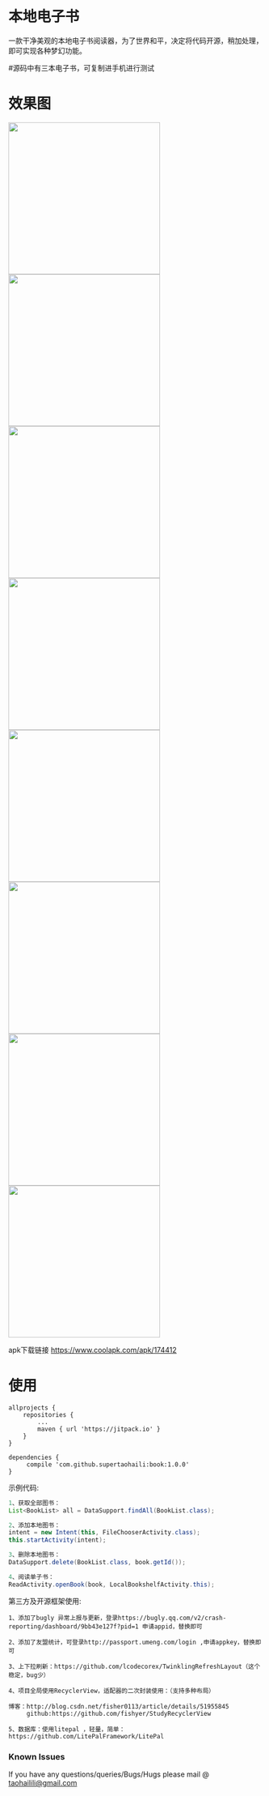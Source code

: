 # 本地电子书

一款干净美观的本地电子书阅读器，为了世界和平，决定将代码开源，稍加处理，即可实现各种梦幻功能。

#源码中有三本电子书，可复制进手机进行测试



# 效果图

 <img src="https://github.com/supertaohaili/book/blob/master/S80115-180545.jpg" width="300"><img src="https://github.com/supertaohaili/book/blob/master/S80115-180528.jpg" width="300">
 <img src="https://github.com/supertaohaili/book/blob/master/S80115-162828.jpg" width="300"><img src="https://github.com/supertaohaili/book/blob/master/S80115-180602.jpg" width="300">
 <img src="https://github.com/supertaohaili/book/blob/master/S80115-180634.jpg" width="300"><img src="https://github.com/supertaohaili/book/blob/master/S80115-180708.jpg" width="300">
 <img src="https://github.com/supertaohaili/book/blob/master/S80115-180620.jpg" width="300"><img src="https://github.com/supertaohaili/book/blob/master/S80115-180655.jpg" width="300">

apk下载链接
<a href="https://www.coolapk.com/apk/174412">https://www.coolapk.com/apk/174412</a>

# 使用
```
allprojects {
	repositories {
		...
		maven { url 'https://jitpack.io' }
	}
}

dependencies {
     compile 'com.github.supertaohaili:book:1.0.0'
}
```


示例代码:
``` java
1、获取全部图书：
List<BookList> all = DataSupport.findAll(BookList.class);

2、添加本地图书：
intent = new Intent(this, FileChooserActivity.class);
this.startActivity(intent);

3、删除本地图书：
DataSupport.delete(BookList.class, book.getId());

4、阅读单子书：
ReadActivity.openBook(book, LocalBookshelfActivity.this);
```


第三方及开源框架使用:

```
1、添加了bugly 异常上报与更新，登录https://bugly.qq.com/v2/crash-reporting/dashboard/9bb43e127f?pid=1 申请appid，替换即可

2、添加了友盟统计，可登录http://passport.umeng.com/login ,申请appkey，替换即可

3、上下拉刷新：https://github.com/lcodecorex/TwinklingRefreshLayout（这个稳定，bug少）

4、项目全局使用RecyclerView，适配器的二次封装使用：（支持多种布局）

博客：http://blog.csdn.net/fisher0113/article/details/51955845
     github:https://github.com/fishyer/StudyRecyclerView

5、数据库：使用litepal ，轻量，简单：https://github.com/LitePalFramework/LitePal
```


### Known Issues
If you have any questions/queries/Bugs/Hugs please mail @
taohailili@gmail.com

